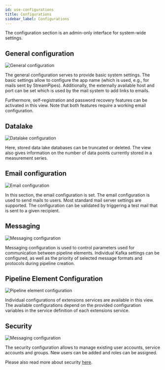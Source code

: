 ```yaml
---
id: use-configurations
title: Configurations
sidebar_label: Configurations
---
```


The configuration section is an admin-only interface for system-wide settings.

## General configuration

<img class="docs-image" src="/docs/img/03_use-configurations/01_general-configuration.png" alt="General configuration">

The general configuration serves to provide basic system settings. The basic settings allow to configure the app name (which is used, e.g., for mails sent by StreamPipes). 
Additionally, the externally available host and port can be set which is used by the mail system to add links to emails.

Furthermore, self-registration and password recovery features can be activated in this view. Note that both features require a working email configuration.

## Datalake

<img class="docs-image" src="/docs/img/03_use-configurations/02_datalake-configuration.png" alt="Datalake configuration">

Here, stored data lake databases can be truncated or deleted. The view also gives information on the number of data points currently stored in a measurement series.

## Email configuration

<img class="docs-image" src="/docs/img/03_use-configurations/03_email-configuration.png" alt="Email configuration">

In this section, the email configuration is set. The email configuration is used to send mails to users. Most standard mail server settings are supported. The configuration can be validated by triggering a test mail that is sent to a given recipient.

## Messaging

<img class="docs-image" src="/docs/img/03_use-configurations/04_messaging-configuration.png" alt="Messaging configuration">

Messaging configuration is used to control parameters used for communication between pipeline elements. Individual Kafka settings can be configured, as well as the priority of selected message formats and protocols during pipeline creation.

## Pipeline Element Configuration

<img class="docs-image" src="/docs/img/03_use-configurations/05_pipeline-element-configuration.png" alt="Pipeline element configuration">

Individual configurations of extensions services are available in this view. The available configurations depend on the provided configuration variables in the service definition of each extensions service.

## Security

<img class="docs-image" src="/docs/img/03_use-configurations/06_security-configuration.png" alt="Messaging configuration">

The security configuration allows to manage existing user accounts, service accounts and groups. New users can be added and roles can be assigned.

Please also read more about security [here](05_deploy-security.md).
